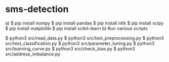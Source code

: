 # sms-detection
a)
$ pip install numpy
$ pip install pandas
$ pip install nltk
$ pip install scipy
$ pip install matplotlib
$ pip install scikit-learn
b) Run various scripts

$ python3 src/read_data.py
$ python3 src/text_preprocessing.py
$ python3 src/text_classification.py
$ python3 src/parameter_tuning.py
$ python3 src/learning_curve.py
$ python3 src/check_bias.py
$ python3 src/address_imbalance.py
